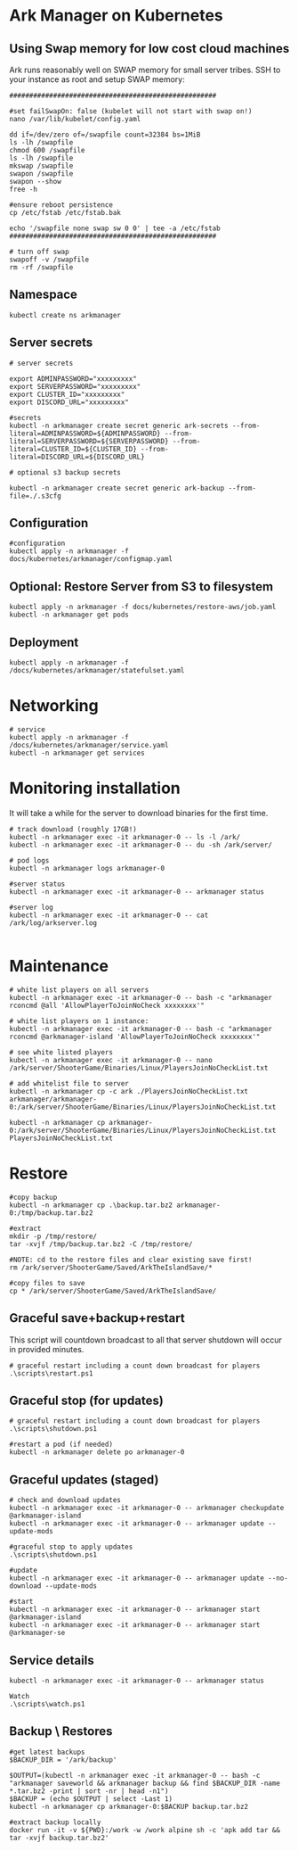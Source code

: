 # Ark Manager on Kubernetes

## Using Swap memory for low cost cloud machines

Ark runs reasonably well on SWAP memory for small server tribes.
SSH to your instance as root and setup SWAP memory:

```
####################################################

#set failSwapOn: false (kubelet will not start with swap on!)
nano /var/lib/kubelet/config.yaml

dd if=/dev/zero of=/swapfile count=32384 bs=1MiB
ls -lh /swapfile
chmod 600 /swapfile
ls -lh /swapfile
mkswap /swapfile
swapon /swapfile
swapon --show
free -h

#ensure reboot persistence
cp /etc/fstab /etc/fstab.bak

echo '/swapfile none swap sw 0 0' | tee -a /etc/fstab
####################################################

# turn off swap
swapoff -v /swapfile
rm -rf /swapfile

```

## Namespace 

```
kubectl create ns arkmanager
```

## Server secrets

```
# server secrets

export ADMINPASSWORD="xxxxxxxxx"
export SERVERPASSWORD="xxxxxxxxx"
export CLUSTER_ID="xxxxxxxxx"
export DISCORD_URL="xxxxxxxxx"

#secrets
kubectl -n arkmanager create secret generic ark-secrets --from-literal=ADMINPASSWORD=${ADMINPASSWORD} --from-literal=SERVERPASSWORD=${SERVERPASSWORD} --from-literal=CLUSTER_ID=${CLUSTER_ID} --from-literal=DISCORD_URL=${DISCORD_URL}

# optional s3 backup secrets

kubectl -n arkmanager create secret generic ark-backup --from-file=./.s3cfg
```

## Configuration

```
#configuration
kubectl apply -n arkmanager -f docs/kubernetes/arkmanager/configmap.yaml

```

## Optional: Restore Server from S3 to filesystem

```
kubectl apply -n arkmanager -f docs/kubernetes/restore-aws/job.yaml
kubectl -n arkmanager get pods
```

## Deployment

```
kubectl apply -n arkmanager -f /docs/kubernetes/arkmanager/statefulset.yaml

```

# Networking

```
# service
kubectl apply -n arkmanager -f /docs/kubernetes/arkmanager/service.yaml
kubectl -n arkmanager get services
```

# Monitoring installation

It will take a while for the server to download binaries for the first time.

```
# track download (roughly 17GB!)
kubectl -n arkmanager exec -it arkmanager-0 -- ls -l /ark/
kubectl -n arkmanager exec -it arkmanager-0 -- du -sh /ark/server/

# pod logs
kubectl -n arkmanager logs arkmanager-0

#server status
kubectl -n arkmanager exec -it arkmanager-0 -- arkmanager status

#server log
kubectl -n arkmanager exec -it arkmanager-0 -- cat /ark/log/arkserver.log


```

# Maintenance

```
# white list players on all servers
kubectl -n arkmanager exec -it arkmanager-0 -- bash -c "arkmanager rconcmd @all 'AllowPlayerToJoinNoCheck xxxxxxxx'"

# white list players on 1 instance:
kubectl -n arkmanager exec -it arkmanager-0 -- bash -c "arkmanager rconcmd @arkmanager-island 'AllowPlayerToJoinNoCheck xxxxxxxx'"

# see white listed players 
kubectl -n arkmanager exec -it arkmanager-0 -- nano /ark/server/ShooterGame/Binaries/Linux/PlayersJoinNoCheckList.txt

# add whitelist file to server 
kubectl -n arkmanager cp -c ark ./PlayersJoinNoCheckList.txt arkmanager/arkmanager-0:/ark/server/ShooterGame/Binaries/Linux/PlayersJoinNoCheckList.txt

kubectl -n arkmanager cp arkmanager-0:/ark/server/ShooterGame/Binaries/Linux/PlayersJoinNoCheckList.txt PlayersJoinNoCheckList.txt 
```

# Restore

```
#copy backup
kubectl -n arkmanager cp .\backup.tar.bz2 arkmanager-0:/tmp/backup.tar.bz2

#extract
mkdir -p /tmp/restore/
tar -xvjf /tmp/backup.tar.bz2 -C /tmp/restore/

#NOTE: cd to the restore files and clear existing save first!
rm /ark/server/ShooterGame/Saved/ArkTheIslandSave/*

#copy files to save
cp * /ark/server/ShooterGame/Saved/ArkTheIslandSave/
```

## Graceful save+backup+restart

This script will countdown broadcast to all that server shutdown will occur in provided minutes.

```
# graceful restart including a count down broadcast for players
.\scripts\restart.ps1
```

## Graceful stop (for updates)

```
# graceful restart including a count down broadcast for players
.\scripts\shutdown.ps1

#restart a pod (if needed)
kubectl -n arkmanager delete po arkmanager-0
```

## Graceful updates (staged)

```
# check and download updates
kubectl -n arkmanager exec -it arkmanager-0 -- arkmanager checkupdate @arkmanager-island
kubectl -n arkmanager exec -it arkmanager-0 -- arkmanager update --update-mods

#graceful stop to apply updates
.\scripts\shutdown.ps1

#update
kubectl -n arkmanager exec -it arkmanager-0 -- arkmanager update --no-download --update-mods

#start
kubectl -n arkmanager exec -it arkmanager-0 -- arkmanager start @arkmanager-island
kubectl -n arkmanager exec -it arkmanager-0 -- arkmanager start @arkmanager-se
```

## Service details 

```
kubectl -n arkmanager exec -it arkmanager-0 -- arkmanager status

Watch 
.\scripts\watch.ps1
```

## Backup \ Restores

```
#get latest backups
$BACKUP_DIR = '/ark/backup'

$OUTPUT=(kubectl -n arkmanager exec -it arkmanager-0 -- bash -c "arkmanager saveworld && arkmanager backup && find $BACKUP_DIR -name *.tar.bz2 -print | sort -nr | head -n1")
$BACKUP = (echo $OUTPUT | select -Last 1)
kubectl -n arkmanager cp arkmanager-0:$BACKUP backup.tar.bz2

#extract backup locally
docker run -it -v ${PWD}:/work -w /work alpine sh -c 'apk add tar && tar -xvjf backup.tar.bz2'
```